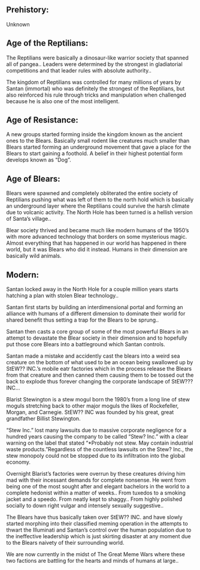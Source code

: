 ## Prehistory:
Unknown

## Age of the Reptilians:
The Reptilians were basically a dinosaur-like warrior society that spanned all of pangea.. Leaders were determined by the strongest in gladiatorial competitions and that leader rules with absolute authority.. 

The kingdom of Reptilians was controlled for many millions of years by Santan (immortal) who was definitely the strongest of the Reptilians, but also reinforced his rule through tricks and manipulation when challenged because he is also one of the most intelligent. 

## Age of Resistance:
A new groups started forming inside the kingdom known as the ancient ones to the Blears. Basically small rodent like creatures much smaller than Blears started forming an underground movement that gave a place for the Blears to start gaining a foothold. A belief in their highest potential form develops known as “Dog”. 

## Age of Blears:
 Blears were spawned and completely obliterated the entire society of Reptilians pushing what was left of them to the north hold which is basically an underground layer where the Reptilians could survive the harsh climate due to volcanic activity. The North Hole has been turned is a hellish version of Santa’s village.. 

Blear society thrived and became much like modern humans of the 1950’s with more advanced technology that borders on some mysterious magic. Almost everything that has happened in our world has happened in there world, but it was Blears who did it instead. Humans in their dimension are basically wild animals.

## Modern:
Santan locked away in the North Hole for a couple million years starts hatching a plan with stolen Blear technology.. 

Santan first starts by building an interdimensional portal and forming an alliance with humans of a different dimension to dominate their world for shared benefit thus setting a trap for the Blears to be sprung.. 

Santan then casts a core group of some of the most powerful Blears in an attempt to devastate the Blear society in their dimension and to hopefully put those core Blears into a battleground which Santan controls. 

Santan made a mistake and accidently cast the blears into a weird sea creature on the bottom of what used to be an ocean being swallowed up by StEW?? INC.’s mobile eatr factories which in the process release the Blears from that creature and then canned them causing them to be tossed out the back to explode thus forever changing the corporate landscape of StEW??? INC...

Blarist Stewington is a stew mogul born the 1980’s from a long line of stew moguls stretching back to other major moguls the likes of Rockefeller, Morgan, and Carnegie. StEW?? INC was founded by his great, great grandfather Billist Stewington. 

“Stew Inc.” lost many lawsuits due to massive corporate negligence for a hundred years  causing the company to be called “Stew? Inc.” with a clear warning on the label that stated “*Probably not stew. May contain industrial waste products.”Regardless of the countless lawsuits on the Stew? Inc., the stew monopoly could not be stopped due to its infiltration into the global economy. 


Overnight Blarist’s factories were overrun by these creatures driving him mad with their incessant demands for complete nonsense. He went from being one of the most sought after and elegant bachelors in the world to a complete hedonist within a matter of weeks.. From tuxedos to a smoking jacket and a speedo. From neatly kept to shaggy.. From highly polished socially to down right vulgar and intensely sexually suggestive.. 

The Blears have thus basically taken over StEW?? INC. and have slowly started morphing into their classified meming operation in the attempts to thwart the Illuminati and Santan’s control over the human population due to the ineffective leadership which is just skirting disaster at any moment due to the Blears naivety of their surrounding world. 

We are now currently in the midst of The Great Meme Wars where these two factions are battling for the hearts and minds of humans at large.. 
